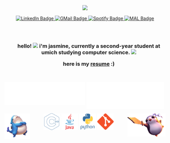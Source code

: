 <p align="center">
    <img src="https://media1.giphy.com/media/v1.Y2lkPTc5MGI3NjExYjZiNTFiNTQ3ZmQwMTc5NGNiZmE2MGI5MThkMDgzOWMyZmQ0ZDBkNSZjdD1z/lnyTxlW69yhGNaHcwr/giphy.gif" width="150"/>
</p>

<div id="badges" align="center">
  <a href="https://www.linkedin.com/in/jasmine-hou1/">
    <img src="https://img.shields.io/badge/LinkedIn-blue?style=for-the-badge&logo=linkedin&logoColor=white" alt="LinkedIn Badge"/>
  </a>
  <a href="mailto:jsmnhou@umich.edu">
    <img src="https://img.shields.io/badge/Gmail-D14836?style=for-the-badge&logo=gmail&logoColor=white" alt="GMail Badge"/>
  </a>
  <a href="https://open.spotify.com/user/ke17fmzadn03r8cr328qxoguo">
    <img src="https://img.shields.io/badge/Spotify-1ED760?&style=for-the-badge&logo=spotify&logoColor=white" alt="Spotify Badge"/>
  </a>
  <a href="https://myanimelist.net/profile/ppozzu">
    <img src="https://img.shields.io/badge/MAL-2E51A2?style=for-the-badge&logo=myanimelist&logoColor=white" alt="MAL Badge"/>
  </a>
</div>

<p align="center">
    <img src="https://komarev.com/ghpvc/?username=jsmnhou&style=flat-square&color=blue" alt=""/>
</p>

<div id="user-content-toc" align="center">
  <ul>
    <summary>
      <h3 style="display: inline-block;">
        hello! <img src="https://media.giphy.com/media/hvRJCLFzcasrR4ia7z/giphy.gif" width="30">
        i'm jasmine, currently a second-year student at umich studying computer science. 
        <img src="https://media.giphy.com/media/WUlplcMpOCEmTGBtBW/giphy.gif" width="34">

here is my [resume](https://docs.google.com/gview?url=https://github.com/jsmnhou/jsmnhou/raw/main/resume.pdf&embedded=true) :)
      </h3>
    </summary>
  </ul>
</div>

<p float="left">
  <img src="/github-metrics1.svg" align=top width = 50%/>
  <img src="/github-metrics2.svg" align=top width = 48%/>
</p>
<!-- 
<p align="center">
    <img src="https://github.com/devicons/devicon/blob/master/icons/cplusplus/cplusplus-line.svg" alt="css3" width="48" height="48" />
    <img src="https://raw.githubusercontent.com/devicons/devicon/master/icons/java/java-original-wordmark.svg" alt="java" width="48" height="48" />
    <img src="https://raw.githubusercontent.com/devicons/devicon/master/icons/python/python-original-wordmark.svg" alt="python" width="48" height="48" />
    <img src="https://raw.githubusercontent.com/devicons/devicon/master/icons/git/git-plain.svg" alt="nginx" width="48" height="48" />
</p>

<p>
    <img align="left" src="poggles.png" width="80"/>
    <img align="right" src="pengu.png" width="128" />
</p> -->


<p align="center">
    <img align="left" src="shork.png" width="80"/>
    <img src="https://github.com/devicons/devicon/blob/master/icons/cplusplus/cplusplus-line.svg" alt="css3" width="52" height="52" />
    <img src="https://raw.githubusercontent.com/devicons/devicon/master/icons/java/java-original-wordmark.svg" alt="java" width="52" height="52" />
    <img src="https://raw.githubusercontent.com/devicons/devicon/master/icons/python/python-original-wordmark.svg" alt="python" width="52" height="52" />
    <img src="https://raw.githubusercontent.com/devicons/devicon/master/icons/git/git-plain.svg" alt="nginx" width="52" height="52" />
    <img align="right" src="pengu.png" width="120" />
</p>

<!-- <p>
    <img align="left" src="poggles.png" width="80"/>
    <img align="right" src="pengu.png" width="128" />
</p>
 -->
